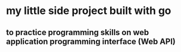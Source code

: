 # my little side project built with go

## to practice programming skills on web application programming interface (Web API)

